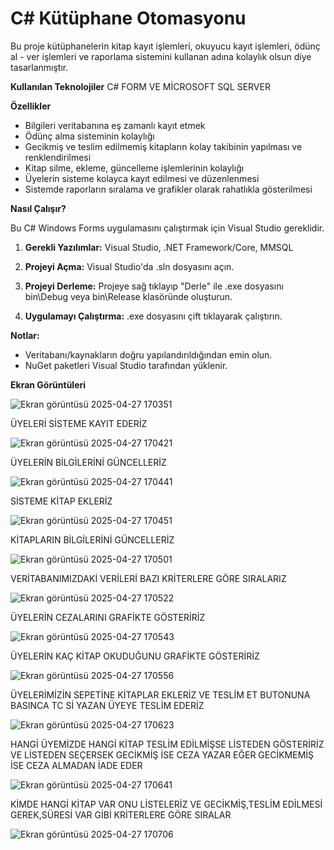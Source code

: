 # C# Kütüphane Otomasyonu

Bu proje kütüphanelerin kitap kayıt işlemleri, okuyucu kayıt işlemleri, ödünç al - ver işlemleri ve raporlama sistemini kullanan adına kolaylık olsun diye tasarlanmıştır.

**Kullanılan Teknolojiler**
C# FORM VE MİCROSOFT SQL SERVER

**Özellikler**
* Bilgileri veritabanına eş zamanlı kayıt etmek
* Ödünç alma sisteminin kolaylığı
* Gecikmiş ve teslim edilmemiş kitapların kolay takibinin yapılması ve renklendirilmesi
* Kitap silme, ekleme, güncelleme işlemlerinin kolaylığı
* Üyelerin sisteme kolayca kayıt edilmesi ve düzenlenmesi
* Sistemde raporların sıralama ve grafikler olarak rahatlıkla gösterilmesi

**Nasıl Çalışır?**

Bu C# Windows Forms uygulamasını çalıştırmak için Visual Studio gereklidir.

1.  **Gerekli Yazılımlar:**
    Visual Studio, .NET Framework/Core, MMSQL

2.  **Projeyi Açma:** Visual Studio'da .sln dosyasını açın.

3.  **Projeyi Derleme:** Projeye sağ tıklayıp "Derle" ile .exe dosyasını bin\Debug veya bin\Release klasöründe oluşturun.

4.  **Uygulamayı Çalıştırma:** .exe dosyasını çift tıklayarak çalıştırın.

**Notlar:**

* Veritabanı/kaynakların doğru yapılandırıldığından emin olun.
* NuGet paketleri Visual Studio tarafından yüklenir.



**Ekran Görüntüleri**

![Ekran görüntüsü 2025-04-27 170351](https://github.com/user-attachments/assets/c386f261-7374-49ae-83b3-ddf0ec4ff672)

ÜYELERİ SİSTEME KAYIT EDERİZ

![Ekran görüntüsü 2025-04-27 170421](https://github.com/user-attachments/assets/4e5aa182-201e-49ae-b92b-65287a8c4fc6)

ÜYELERİN BİLGİLERİNİ GÜNCELLERİZ

![Ekran görüntüsü 2025-04-27 170441](https://github.com/user-attachments/assets/f5bf02c3-9b94-418f-b5ea-3be6216d4c4b)

SİSTEME KİTAP EKLERİZ

![Ekran görüntüsü 2025-04-27 170451](https://github.com/user-attachments/assets/69362277-4599-4cc6-b77b-2d59b12d9852)

KİTAPLARIN BİLGİLERİNİ GÜNCELLERİZ

![Ekran görüntüsü 2025-04-27 170501](https://github.com/user-attachments/assets/a1d8cbaa-96fa-4a56-815a-b4fa70a8fccf)

VERİTABANIMIZDAKİ VERİLERİ BAZI KRİTERLERE GÖRE SIRALARIZ

![Ekran görüntüsü 2025-04-27 170522](https://github.com/user-attachments/assets/8aac4381-ad68-4f41-9a13-56bd00b4107c)

ÜYELERİN CEZALARINI GRAFİKTE GÖSTERİRİZ

![Ekran görüntüsü 2025-04-27 170543](https://github.com/user-attachments/assets/ab7a4b37-1f4d-4ffc-954a-9dc351830ba6)

ÜYELERİN KAÇ KİTAP OKUDUĞUNU GRAFİKTE GÖSTERİRİZ

![Ekran görüntüsü 2025-04-27 170556](https://github.com/user-attachments/assets/275e993a-4202-4003-9fb9-bf34a2118ad2)

ÜYELERİMİZİN SEPETİNE KİTAPLAR EKLERİZ VE TESLİM ET BUTONUNA BASINCA TC Sİ YAZAN ÜYEYE TESLİM EDERİZ

![Ekran görüntüsü 2025-04-27 170623](https://github.com/user-attachments/assets/0cd693b3-d166-4ce5-9b15-f85248321a18)

HANGİ ÜYEMİZDE HANGİ KİTAP TESLİM EDİLMİŞSE LİSTEDEN GÖSTERİRİZ VE LİSTEDEN SEÇERSEK GECİKMİŞ İSE CEZA YAZAR EĞER GECİKMEMİŞ İSE CEZA ALMADAN İADE EDER

![Ekran görüntüsü 2025-04-27 170641](https://github.com/user-attachments/assets/1114d42b-fc80-4542-91f5-af5ef9ce3e90)

KİMDE HANGİ KİTAP VAR ONU LİSTELERİZ VE GECİKMİŞ,TESLİM EDİLMESİ GEREK,SÜRESİ VAR GİBİ KRİTERLERE GÖRE SIRALAR

![Ekran görüntüsü 2025-04-27 170706](https://github.com/user-attachments/assets/a92d1eaf-9ecd-44fc-a465-0c9d27bb7124)



